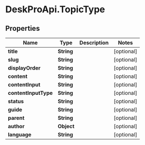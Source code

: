 # DeskProApi.TopicType

## Properties
Name | Type | Description | Notes
------------ | ------------- | ------------- | -------------
**title** | **String** |  | [optional] 
**slug** | **String** |  | [optional] 
**displayOrder** | **String** |  | [optional] 
**content** | **String** |  | [optional] 
**contentInput** | **String** |  | [optional] 
**contentInputType** | **String** |  | [optional] 
**status** | **String** |  | [optional] 
**guide** | **String** |  | [optional] 
**parent** | **String** |  | [optional] 
**author** | **Object** |  | [optional] 
**language** | **String** |  | [optional] 


